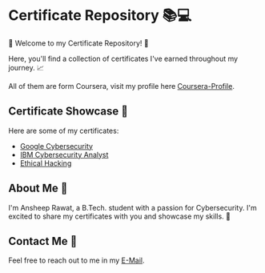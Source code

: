 # Certificate Repository 📚💻

👋 Welcome to my Certificate Repository! 🎉

Here, you'll find a collection of certificates I've earned throughout my journey. 📈

All of them are form Coursera, visit my profile here [Coursera-Profile](https://www.coursera.org/user/6944ff3e4e0797e79b4c5be511cf1a8d).


## Certificate Showcase 📸

Here are some of my certificates:

* [Google Cybersecurity](https://github.com/GLCRealm/Accomplishments/blob/main/Google%20Cybersecurity/Coursera%20RX6IGA17Q766.pdf)
* [IBM Cybersecurity Analyst](https://github.com/GLCRealm/Accomplishments/blob/main/IBM%20Cybersecurity%20Analyst%20Professional%20Certificate/Coursera%20QST95L4W0O6H.pdf)
* [Ethical Hacking](https://github.com/GLCRealm/Accomplishments/blob/main/Certified%20Ethical%20Hacking%20(v12)%20Specialization%20(LearnKartS)/Coursera%20KEPN8DND8YGW.pdf)

## About Me 👥

I'm Ansheep Rawat, a B.Tech. student with a passion for Cybersecurity. I'm excited to share my certificates with you and showcase my skills. 🤝

## Contact Me 📱

Feel free to reach out to me in my [E-Mail](ar1888819@gmail.com).


